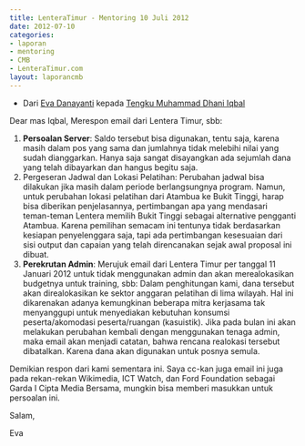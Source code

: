 ```yaml
---
title: LenteraTimur - Mentoring 10 Juli 2012
date: 2012-07-10
categories:
- laporan
- mentoring
- CMB
- LenteraTimur.com
layout: laporancmb
---
```


* Dari [Eva Danayanti](http://wiki.ciptamedia.org/wiki/Eva_Danayanti) kepada [Tengku Muhammad Dhani Iqbal](http://wiki.ciptamedia.org/wiki/Tengku_Muhammad_Dhani_Iqbal)

Dear mas Iqbal, Merespon email dari Lentera Timur, sbb: 

1. **Persoalan Server**: Saldo tersebut bisa digunakan, tentu saja, karena masih dalam pos yang sama dan jumlahnya tidak melebihi nilai yang sudah dianggarkan. Hanya saja sangat disayangkan ada sejumlah dana yang telah dibayarkan dan hangus begitu saja.
2. Pergeseran Jadwal dan Lokasi Pelatihan: Perubahan jadwal bisa dilakukan jika masih dalam periode berlangsungnya program. Namun, untuk perubahan lokasi pelatihan dari Atambua ke Bukit Tinggi, harap bisa diberikan penjelasannya, pertimbangan apa yang mendasari teman-teman Lentera memilih Bukit Tinggi sebagai alternative pengganti Atambua. Karena pemilihan semacam ini tentunya tidak berdasarkan kesiapan penyelenggara saja, tapi ada pertimbangan kesesuaian dari sisi output dan capaian yang telah direncanakan sejak awal proposal ini dibuat.
3. **Perekrutan Admin**: Merujuk email dari Lentera Timur per tanggal 11 Januari 2012 untuk tidak menggunakan admin dan akan merealokasikan budgetnya untuk training, sbb: Dalam penghitungan kami, dana tersebut akan direalokasikan ke sektor anggaran pelatihan di lima wilayah. Hal ini dikarenakan adanya kemungkinan beberapa mitra kerjasama tak menyanggupi untuk menyediakan kebutuhan konsumsi peserta/akomodasi peserta/ruangan (kasuistik). Jika pada bulan ini akan melakukan perubahan kembali dengan menggunakan tenaga admin, maka email akan menjadi catatan, bahwa rencana realokasi tersebut dibatalkan. Karena dana akan digunakan untuk posnya semula.

Demikian respon dari kami sementara ini. Saya cc-kan juga email ini juga pada rekan-rekan Wikimedia, ICT Watch, dan Ford Foundation sebagai Garda I Cipta Media Bersama, mungkin bisa memberi masukkan untuk persoalan ini.

Salam,

Eva
